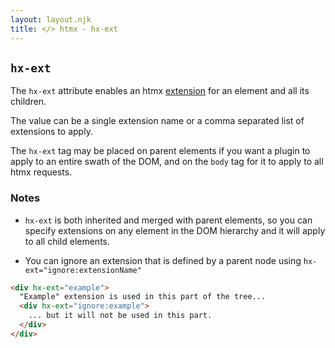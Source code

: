 ```yaml
---
layout: layout.njk
title: </> htmx - hx-ext
---
```


## `hx-ext`

The `hx-ext` attribute enables an htmx [extension](/extensions) for an element and all its children.

The value can be a single extension name or a comma separated list of extensions to apply.

The `hx-ext` tag may be placed on parent elements if you want a plugin to apply to an entire swath of the DOM,
and on the `body` tag for it to apply to all htmx requests.

### Notes

* `hx-ext` is both inherited and merged with parent elements, so you can specify extensions on any element in the DOM 
hierarchy and it will apply to all child elements. 

* You can ignore an extension that is defined by a parent node using `hx-ext="ignore:extensionName"` 


```html
<div hx-ext="example">
  "Example" extension is used in this part of the tree...
  <div hx-ext="ignore:example">
    ... but it will not be used in this part.
  </div>
</div>
```

